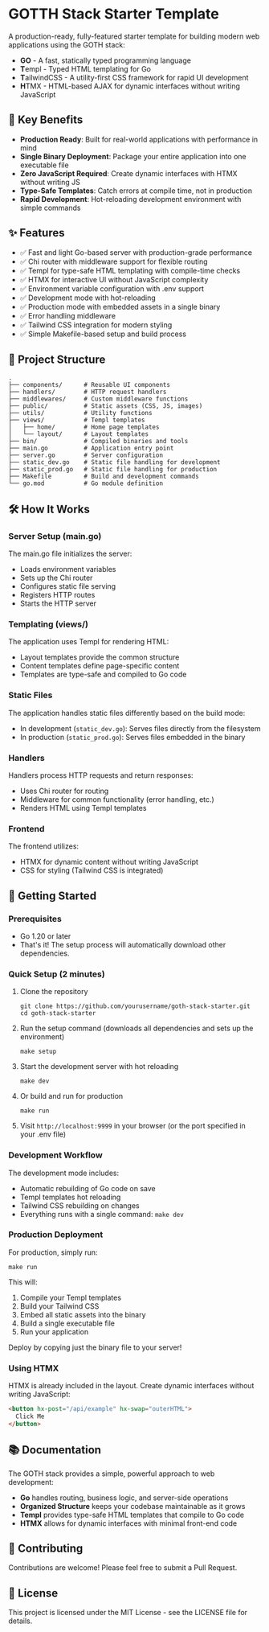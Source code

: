 # GOTTH Stack Starter Template

A production-ready, fully-featured starter template for building modern web applications using the GOTH stack:

- **GO** - A fast, statically typed programming language
- **T**empl - Typed HTML templating for Go
- **T**ailwindCSS - A utility-first CSS framework for rapid UI development
- **H**TMX - HTML-based AJAX for dynamic interfaces without writing JavaScript

## 🚀 Key Benefits

- **Production Ready**: Built for real-world applications with performance in mind
- **Single Binary Deployment**: Package your entire application into one executable file
- **Zero JavaScript Required**: Create dynamic interfaces with HTMX without writing JS
- **Type-Safe Templates**: Catch errors at compile time, not in production
- **Rapid Development**: Hot-reloading development environment with simple commands

## ✨ Features

- ✅ Fast and light Go-based server with production-grade performance
- ✅ Chi router with middleware support for flexible routing
- ✅ Templ for type-safe HTML templating with compile-time checks
- ✅ HTMX for interactive UI without JavaScript complexity
- ✅ Environment variable configuration with .env support
- ✅ Development mode with hot-reloading
- ✅ Production mode with embedded assets in a single binary
- ✅ Error handling middleware
- ✅ Tailwind CSS integration for modern styling
- ✅ Simple Makefile-based setup and build process

## 📁 Project Structure

```
.
├── components/      # Reusable UI components
├── handlers/        # HTTP request handlers
├── middlewares/     # Custom middleware functions
├── public/          # Static assets (CSS, JS, images)
├── utils/           # Utility functions
├── views/           # Templ templates
│   ├── home/        # Home page templates
│   └── layout/      # Layout templates
├── bin/             # Compiled binaries and tools
├── main.go          # Application entry point
├── server.go        # Server configuration
├── static_dev.go    # Static file handling for development
├── static_prod.go   # Static file handling for production
├── Makefile         # Build and development commands
└── go.mod           # Go module definition
```

## 🛠 How It Works

### Server Setup (main.go)

The main.go file initializes the server:
- Loads environment variables
- Sets up the Chi router
- Configures static file serving
- Registers HTTP routes
- Starts the HTTP server

### Templating (views/)

The application uses Templ for rendering HTML:
- Layout templates provide the common structure
- Content templates define page-specific content
- Templates are type-safe and compiled to Go code

### Static Files

The application handles static files differently based on the build mode:
- In development (`static_dev.go`): Serves files directly from the filesystem
- In production (`static_prod.go`): Serves files embedded in the binary

### Handlers

Handlers process HTTP requests and return responses:
- Uses Chi router for routing
- Middleware for common functionality (error handling, etc.)
- Renders HTML using Templ templates

### Frontend

The frontend utilizes:
- HTMX for dynamic content without writing JavaScript
- CSS for styling (Tailwind CSS is integrated)

## 🚀 Getting Started

### Prerequisites

- Go 1.20 or later
- That's it! The setup process will automatically download other dependencies.

### Quick Setup (2 minutes)

1. Clone the repository
   ```
   git clone https://github.com/yourusername/goth-stack-starter.git
   cd goth-stack-starter
   ```

2. Run the setup command (downloads all dependencies and sets up the environment)
   ```
   make setup
   ```

3. Start the development server with hot reloading
   ```
   make dev
   ```

4. Or build and run for production
   ```
   make run
   ```

5. Visit `http://localhost:9999` in your browser (or the port specified in your .env file)

### Development Workflow

The development mode includes:
- Automatic rebuilding of Go code on save
- Templ templates hot reloading
- Tailwind CSS rebuilding on changes
- Everything runs with a single command: `make dev`

### Production Deployment

For production, simply run:
```
make run
```

This will:
1. Compile your Templ templates
2. Build your Tailwind CSS
3. Embed all static assets into the binary
4. Build a single executable file
5. Run your application

Deploy by copying just the binary file to your server!

### Using HTMX

HTMX is already included in the layout. Create dynamic interfaces without writing JavaScript:

```html
<button hx-post="/api/example" hx-swap="outerHTML">
  Click Me
</button>
```

## 📚 Documentation

The GOTH stack provides a simple, powerful approach to web development:

- **Go** handles routing, business logic, and server-side operations
- **Organized Structure** keeps your codebase maintainable as it grows
- **Templ** provides type-safe HTML templates that compile to Go code
- **HTMX** allows for dynamic interfaces with minimal front-end code

## 🤝 Contributing

Contributions are welcome! Please feel free to submit a Pull Request.

## 📄 License

This project is licensed under the MIT License - see the LICENSE file for details.
